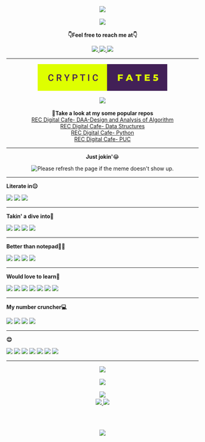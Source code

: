 <p align="center">
  <a href="https://git.io/typing-svg">
  <img  src="https://readme-typing-svg.herokuapp.com?center=true&vCenter=true&lines=Hey+there%F0%9F%98%81;I'm+Satya;a.k.a+CrypticFate5+%F0%9F%98%AC;I've+got+a+few+things+to+show+you+all;So%2C+welcome+again+%F0%9F%98%89" />
</a>
</p>

<p align="center">
  <a href="https://forthebadge.com">
  <img  src="https://forthebadge.com/images/badges/powered-by-overtime.svg" />
  
</a>
</p>
  <p align="center"><b>👇Feel free to reach me at👇</b></p>
<p align="center">
  <a href="https://mail.google.com/mail/u/0/?to=satya05112003@gmail.com&su=Hey&fs=1&tf=cm" target="_blank">
  <img  src="https://img.shields.io/badge/Gmail-EA4335.svg?style=for-the-badge&logo=Gmail&logoColor=white"/>
  <a href="https://twitter.com/cryptic_fate5 " target="_blank">
  <img  src="https://img.shields.io/badge/Twitter-1DA1F2.svg?style=for-the-badge&logo=Twitter&logoColor=white"/>
   <a href="https://www.linkedin.com/in/satyanarayanaa" target="_blank">
  <img  src="https://img.shields.io/badge/LinkedIn-0A66C2.svg?style=for-the-badge&logo=LinkedIn&logoColor=white"/>
</a>

<hr></hr>

<!--dfds  <script src="https://platform.linkedin.com/badges/js/profile.js" async defer type="text/javascript"></script> -->
<!-- <div class="badge-base LI-profile-badge" data-locale="en_US" data-size="medium" data-theme="dark" data-type="VERTICAL" data-vanity="satyanarayanaa" data-version="v1"><a class="badge-base__link LI-simple-link" href="https://in.linkedin.com/in/satyanarayanaa?trk=profile-badge">A Satyanarayana</a></div> -->
<p align="center"></p>
<p align="center">
  <img  src="cryptic-fate5.svg" />
</p>
<p align="center">
  <img  src="https://img.shields.io/badge/GitHub%20Pages-222222.svg?style=for-the-badge&logo=GitHub-Pages&logoColor=white" />
</a>
</p>

<p align="center">
  <b>🌟Take a look at my some popular repos</b><br>
  <a href="https://github.com/CrypticFate5/REC-Design-and-Analysis-of-Algorithm-DAA-Digital-Cafe/blob/main/README.md" target="_blank">REC Digital Cafe- DAA-Design and Analysis of Algorithm</a>
  <br>
  <a href="https://github.com/CrypticFate5/REC-Data-Structures-Digital-Cafe/blob/main/README.md" target="_blank">REC Digital Cafe- Data Structures</a>
  <br>
  <a href="https://github.com/CrypticFate5/REC-Python-Digital-Cafe/blob/main/README.md" target="_blank">REC Digital Cafe- Python</a>
  <br>
  <a href="https://github.com/CrypticFate5/REC--Sem1-PUC--Digital-Cafe" target="_blank">REC Digital Cafe- PUC</a>
</p>
<hr></hr>
<p align="center"><b>Just jokin'</b>😂</p>
<p align="center">
<img src='https://random-memer.herokuapp.com/' title="Meme" width=350  alt="Please refresh the page if the meme doesn't show up.">
</p>
<hr></hr>
<p><b>Literate in😐</b></p>

![](https://img.shields.io/badge/Python-3776AB.svg?style=for-the-badge&logo=Python&logoColor=white)
![](https://img.shields.io/badge/C-A8B9CC.svg?style=for-the-badge&logo=C&logoColor=black)
![](https://camo.githubusercontent.com/121f5000155889c0642b8a6b2a33a7f5fbe5c32d9133dac405ac269da15fcf94/68747470733a2f2f696d672e736869656c64732e696f2f62616467652f432532422532422d3030353939433f7374796c653d666f722d7468652d6261646765266c6f676f3d63253242253242266c6f676f436f6c6f723d7768697465)
<!-- ![](https://img.shields.io/badge/C++-00599C.svg?style=for-the-badge&logo=C++&logoColor=white)
![](https://img.shields.io/badge/HTML5-E34F26.svg?style=for-the-badge&logo=HTML5&logoColor=white) hello -->

<hr></hr>
<p><b>Takin' a dive into🤽</b></p>

![](https://img.shields.io/badge/Jupyter-F37626.svg?style=for-the-badge&logo=Jupyter&logoColor=white)
![](https://img.shields.io/badge/HTML5-E34F26.svg?style=for-the-badge&logo=HTML5&logoColor=white)
![](https://img.shields.io/badge/NumPy-013243.svg?style=for-the-badge&logo=NumPy&logoColor=white)
![](https://img.shields.io/badge/pandas-150458.svg?style=for-the-badge&logo=pandas&logoColor=white)


<hr></hr>
<p><b>Better than notepad😶‍🌫️</b></p>

![](https://img.shields.io/badge/Visual%20Studio%20Code-007ACC.svg?style=for-the-badge&logo=Visual-Studio-Code&logoColor=white)
![](https://img.shields.io/badge/PyCharm-000000.svg?style=for-the-badge&logo=PyCharm&logoColor=white)
![](https://img.shields.io/badge/Atom-66595C.svg?style=for-the-badge&logo=Atom&logoColor=white)
![](https://img.shields.io/badge/Android%20Studio-3DDC84.svg?style=for-the-badge&logo=Android-Studio&logoColor=white)


<hr></hr>
<p><b>Would love to learn🥸</b></p>

![](https://img.shields.io/badge/Android-3DDC84.svg?style=for-the-badge&logo=Android&logoColor=white)
![](https://img.shields.io/badge/CSS3-1572B6.svg?style=for-the-badge&logo=CSS3&logoColor=white)
![](https://img.shields.io/badge/GNU%20Bash-4EAA25.svg?style=for-the-badge&logo=GNU-Bash&logoColor=white)
![](https://img.shields.io/badge/JavaScript-F7DF1E.svg?style=for-the-badge&logo=JavaScript&logoColor=black)
![](https://img.shields.io/badge/SciPy-8CAAE6.svg?style=for-the-badge&logo=SciPy&logoColor=white)
![](https://img.shields.io/badge/scikitlearn-F7931E.svg?style=for-the-badge&logo=scikit-learn&logoColor=white)
![](https://img.shields.io/badge/TensorFlow-FF6F00.svg?style=for-the-badge&logo=TensorFlow&logoColor=white)
<hr></hr>

<p><b>My number cruncher💻</b></p>

![](https://img.shields.io/badge/Lenovo-E2231A.svg?style=for-the-badge&logo=Lenovo&logoColor=white)
![](https://img.shields.io/badge/AMD-ED1C24.svg?style=for-the-badge&logo=AMD&logoColor=white)
![](https://img.shields.io/badge/NVIDIA-76B900.svg?style=for-the-badge&logo=NVIDIA&logoColor=white)
![](https://img.shields.io/badge/Windows-0078D6.svg?style=for-the-badge&logo=Windows&logoColor=white)

<hr></hr>

<p><b>😌</b></p>

![](https://img.shields.io/badge/Amazon-FF9900.svg?style=for-the-badge&logo=Amazon&logoColor=white)
![](https://img.shields.io/badge/Adobe-FF0000.svg?style=for-the-badge&logo=Adobe&logoColor=white)
![](https://img.shields.io/badge/Ethereum-3C3C3D.svg?style=for-the-badge&logo=Ethereum&logoColor=white)
![](https://img.shields.io/badge/Google-4285F4.svg?style=for-the-badge&logo=Google&logoColor=white)
![](https://img.shields.io/badge/Linux-FCC624.svg?style=for-the-badge&logo=Linux&logoColor=black)
![](https://img.shields.io/badge/Meta-0467DF.svg?style=for-the-badge&logo=Meta&logoColor=white)
![](https://img.shields.io/badge/Microsoft-5E5E5E.svg?style=for-the-badge&logo=Microsoft&logoColor=white)

<hr></hr>

<p align="center">
  <img  src="https://img.shields.io/badge/GitHub-181717.svg?style=for-the-badge&logo=GitHub&logoColor=white" />
</a>
</p>
<p align="center">
  <a href="https://git.io/streak-stats">
  <img  src="https://github-readme-streak-stats.herokuapp.com/?user=crypticfate5&theme=ads-juicy-fresh" />
</a>
</p>

<!-- ![](https://komarev.com/ghpvc/?username=crypticfate5&label=PROFILE+VIEWS&style=plastic) -->
<p align="center">
<a href="https://github.com/vn7n24fzkq/github-profile-summary-cards">
  <img src="http://github-profile-summary-cards.vercel.app/api/cards/profile-details?username=crypticfate5&theme=github_dark" />
  <br>
  <img src="http://github-profile-summary-cards.vercel.app/api/cards/repos-per-language?username=crypticfate5&theme=github_dark" />
  <img src="http://github-profile-summary-cards.vercel.app/api/cards/stats?username=crypticfate5&theme=github_dark" />
</a>    
</p>
<p></p>

 <br></br>

<p align="center">
  <a href="(https://forthebadge.com)">
  <img  src="https://forthebadge.com/images/badges/built-with-love.svg" />
</a>
</p>
<!---
CrypticFate5/CrypticFate5 is a ✨ special ✨ repository because its `README.md` (this file) appears on your GitHub profile.
You can click the Preview link to take a look at your changes..
--->
